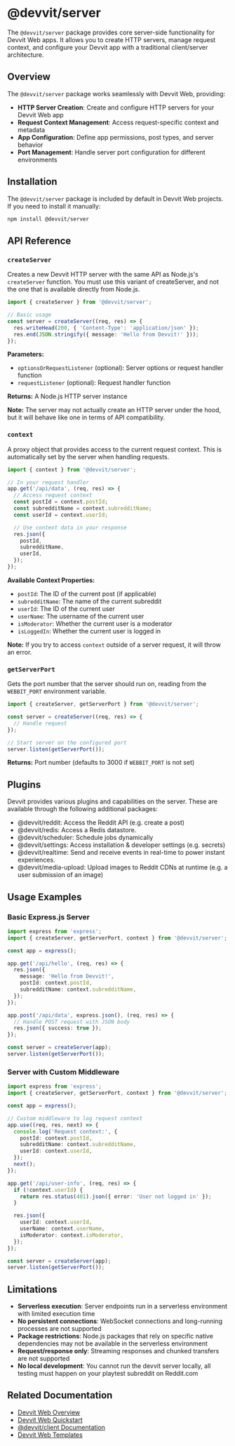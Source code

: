 # @devvit/server

The `@devvit/server` package provides core server-side functionality for Devvit Web apps. It allows you to create HTTP servers, manage request context, and configure your Devvit app with a traditional client/server architecture.

## Overview

The `@devvit/server` package works seamlessly with Devvit Web, providing:

- **HTTP Server Creation**: Create and configure HTTP servers for your Devvit Web app
- **Request Context Management**: Access request-specific context and metadata
- **App Configuration**: Define app permissions, post types, and server behavior
- **Port Management**: Handle server port configuration for different environments

## Installation

The `@devvit/server` package is included by default in Devvit Web projects. If you need to install it manually:

```bash
npm install @devvit/server
```

## API Reference

### `createServer`

Creates a new Devvit HTTP server with the same API as Node.js's `createServer` function. You must use this variant of createServer, and not the one that is available directly from Node.js.

```typescript
import { createServer } from '@devvit/server';

// Basic usage
const server = createServer((req, res) => {
  res.writeHead(200, { 'Content-Type': 'application/json' });
  res.end(JSON.stringify({ message: 'Hello from Devvit!' }));
});
```

**Parameters:**

- `optionsOrRequestListener` (optional): Server options or request handler function
- `requestListener` (optional): Request handler function

**Returns:** A Node.js HTTP server instance

**Note:** The server may not actually create an HTTP server under the hood, but it will behave like one in terms of API compatibility.

### `context`

A proxy object that provides access to the current request context. This is automatically set by the server when handling requests.

```typescript
import { context } from '@devvit/server';

// In your request handler
app.get('/api/data', (req, res) => {
  // Access request context
  const postId = context.postId;
  const subredditName = context.subredditName;
  const userId = context.userId;

  // Use context data in your response
  res.json({
    postId,
    subredditName,
    userId,
  });
});
```

**Available Context Properties:**

- `postId`: The ID of the current post (if applicable)
- `subredditName`: The name of the current subreddit
- `userId`: The ID of the current user
- `userName`: The username of the current user
- `isModerator`: Whether the current user is a moderator
- `isLoggedIn`: Whether the current user is logged in

**Note:** If you try to access `context` outside of a server request, it will throw an error.

### `getServerPort`

Gets the port number that the server should run on, reading from the `WEBBIT_PORT` environment variable.

```typescript
import { createServer, getServerPort } from '@devvit/server';

const server = createServer((req, res) => {
  // Handle request
});

// Start server on the configured port
server.listen(getServerPort());
```

**Returns:** Port number (defaults to 3000 if `WEBBIT_PORT` is not set)

## Plugins

Devvit provides various plugins and capabilities on the server. These are available through the following additional packages:

- @devvit/reddit: Access the Reddit API (e.g. create a post)
- @devvit/redis: Access a Redis datastore.
- @devvit/scheduler: Schedule jobs dynamically
- @devvit/settings: Access installation & developer settings (e.g. secrets)
- @devvit/realtime: Send and receive events in real-time to power instant experiences.
- @devvit/media-upload: Upload images to Reddit CDNs at runtime (e.g. a user submission of an image)

## Usage Examples

### Basic Express.js Server

```typescript
import express from 'express';
import { createServer, getServerPort, context } from '@devvit/server';

const app = express();

app.get('/api/hello', (req, res) => {
  res.json({
    message: 'Hello from Devvit!',
    postId: context.postId,
    subredditName: context.subredditName,
  });
});

app.post('/api/data', express.json(), (req, res) => {
  // Handle POST request with JSON body
  res.json({ success: true });
});

const server = createServer(app);
server.listen(getServerPort());
```

### Server with Custom Middleware

```typescript
import express from 'express';
import { createServer, getServerPort, context } from '@devvit/server';

const app = express();

// Custom middleware to log request context
app.use((req, res, next) => {
  console.log('Request context:', {
    postId: context.postId,
    subredditName: context.subredditName,
    userId: context.userId,
  });
  next();
});

app.get('/api/user-info', (req, res) => {
  if (!context.userId) {
    return res.status(401).json({ error: 'User not logged in' });
  }

  res.json({
    userId: context.userId,
    userName: context.userName,
    isModerator: context.isModerator,
  });
});

const server = createServer(app);
server.listen(getServerPort());
```

## Limitations

- **Serverless execution**: Server endpoints run in a serverless environment with limited execution time
- **No persistent connections**: WebSocket connections and long-running processes are not supported
- **Package restrictions**: Node.js packages that rely on specific native dependencies may not be available in the serverless environment
- **Request/response only**: Streaming responses and chunked transfers are not supported
- **No local development**: You cannot run the devvit server locally, all testing must happen on your playtest subreddit on Reddit.com

## Related Documentation

- [Devvit Web Overview](./devvit_web_overview)
- [Devvit Web Quickstart](./devvit_web_quickstart)
- [@devvit/client Documentation](../client)
- [Devvit Web Templates](./devvit_web_templates)
